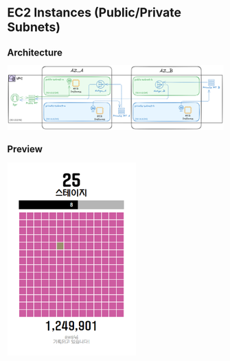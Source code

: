 # EC2 Instances (Public/Private Subnets)

## Architecture
<img src="assets/arch.png">

## Preview
<img src="assets/output.png" width="300px">